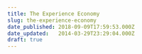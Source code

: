 ```yaml
---
title: The Experience Economy
slug: the-experience-economy
date_published: 2018-09-09T17:59:53.000Z
date_updated:   2014-03-29T23:29:04.000Z
draft: true
---
```



